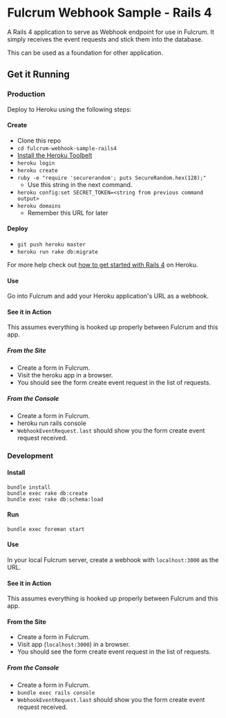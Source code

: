 Fulcrum Webhook Sample - Rails 4
================================

A Rails 4 application to serve as Webhook endpoint for use in Fulcrum. It simply
receives the event requests and stick them into the database.

This can be used as a foundation for other application.

Get it Running
--------------

### Production

Deploy to Heroku using the following steps:

#### Create

- Clone this repo
- `cd fulcrum-webhook-sample-rails4`
- [Install the Heroku Toolbelt](https://toolbelt.heroku.com/)
- `heroku login`
- `heroku create`
- `ruby -e "require 'securerandom'; puts SecureRandom.hex(128);"`
  - Use this string in the next command.
- `heroku config:set SECRET_TOKEN=<string from previous command output>`
- `heroku domains`
  - Remember this URL for later

#### Deploy

- `git push heroku master`
- `heroku run rake db:migrate`

For more help check out [how to get started with Rails
4](https://devcenter.heroku.com/articles/getting-started-with-rails4) on
Heroku.

#### Use

Go into Fulcrum and add your Heroku application's URL as a webhook.

#### See it in Action

This assumes everything is hooked up properly between Fulcrum and this app.

##### From the Site

- Create a form in Fulcrum.
- Visit the heroku app in a browser.
- You should see the form create event request in the list of requests.

##### From the Console

- Create a form in Fulcrum.
- heroku run rails console
- `WebhookEventRequest.last` should show you the form create event request
  received.

### Development

#### Install

```
bundle install
bundle exec rake db:create
bundle exec rake db:schema:load
```

#### Run

```
bundle exec foreman start
```

#### Use

In your local Fulcrum server, create a webhook with `localhost:3000` as the
URL.

#### See it in Action

This assumes everything is hooked up properly between Fulcrum and this app.

#### From the Site

- Create a form in Fulcrum.
- Visit app (`localhost:3000`) in a browser.
- You should see the form create event request in the list of requests.

##### From the Console

- Create a form in Fulcrum.
- `bundle exec rails console`
- `WebhookEventRequest.last` should show you the form create event request
  received.

